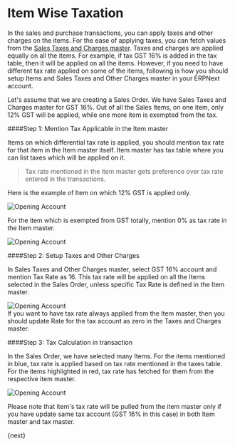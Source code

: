 <!-- add-breadcrumbs -->
# Item Wise Taxation

In the sales and purchase transactions, you can apply taxes and other charges on the items. For the ease of applying taxes, you can fetch values from the [Sales Taxes and Charges master](/contents//setting-up/setting-up-taxes). Taxes and charges are applied equally on all the items. For example, if tax GST 16% is added in the tax table, then it will be applied on all the items. However, if you need to have different tax rate applied on some of the items, following is how you should setup Items and Sales Taxes and Other Charges master in your ERPNext account.

Let's assume that we are creating a Sales Order. We have Sales Taxes and Charges master for GST 16%. Out of all the Sales Items, on one item, only 12% GST will be applied, while one more item is exempted from the tax.

####Step 1: Mention Tax Applicable in the Item master

Items on which differential tax rate is applied, you should mention tax rate for that item in the Item master itself. Item master has tax table where you can list taxes which will be applied on it.

> Tax rate mentioned in the item master gets preference over tax rate entered in the transactions.

Here is the example of Item on which 12% GST is applied only.

<img class="screenshot" alt="Opening Account" src="/docs/assets/img/accounts/item-wise-tax.png">

For the item which is exempted from GST totally, mention 0% as tax rate in the Item master.

<img class="screenshot" alt="Opening Account" src="/docs/assets/img/accounts/exempted-item.png">

####Step 2: Setup Taxes and Other Charges

In Sales Taxes and Other Charges master, select GST 16% account and mention Tax Rate as 16. This tax rate will be applied on all the Items selected in the Sales Order, unless specific Tax Rate is defined in the Item master.

<img class="screenshot" alt="Opening Account" src="/docs/assets/img/accounts/tax-master.png">

<div class="well">If you want to have tax rate always applied from the Item master, then you should update Rate for the tax account as zero in the Taxes and Charges master.</div>

####Step 3: Tax Calculation in transaction	

In the Sales Order, we have selected many Items. For the items mentioned in blue, tax rate is applied based on tax rate mentioned in the taxes table. For the items highlighted in red, tax rate has fetched for them from the respective item master.

<img class="screenshot" alt="Opening Account" src="/docs/assets/img/accounts/tax-calulation.png">

Please note that item's tax rate will be pulled from the item master only if you have update same tax account (GST 16% in this case) in both Item master and tax master.

{next}
